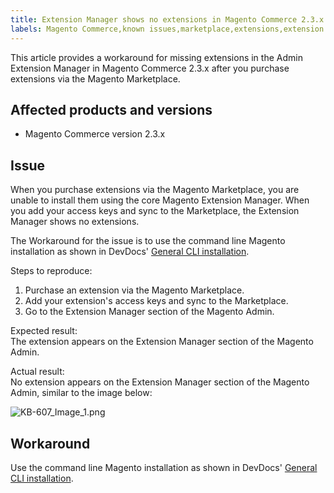 ```yaml
---
title: Extension Manager shows no extensions in Magento Commerce 2.3.x
labels: Magento Commerce,known issues,marketplace,extensions,extension manager,2.3.x,command line
---
```


This article provides a workaround for missing extensions in the Admin Extension Manager in Magento Commerce 2.3.x after you purchase extensions via the Magento Marketplace.

## Affected products and versions

* Magento Commerce version 2.3.x

## Issue

When you purchase extensions via the Magento Marketplace, you are unable to install them using the core Magento Extension Manager. When you add your access keys and sync to the Marketplace, the Extension Manager shows no extensions.

The Workaround for the issue is to use the command line Magento installation as shown in DevDocs' [General CLI installation](https://devdocs.magento.com/extensions/install/).

Steps to reproduce:

1. Purchase an extension via the Magento Marketplace.
1. Add your extension's access keys and sync to the Marketplace.
1. Go to the Extension Manager section of the Magento Admin.

Expected result:  
 The extension appears on the Extension Manager section of the Magento Admin.

Actual result:  
 No extension appears on the Extension Manager section of the Magento Admin, similar to the image below:

![KB-607_Image_1.png](https://support.magento.com/hc/article_attachments/360058742771/KB-607_Image_1.png)

## Workaround

Use the command line Magento installation as shown in DevDocs' [General CLI installation](https://devdocs.magento.com/extensions/install/).